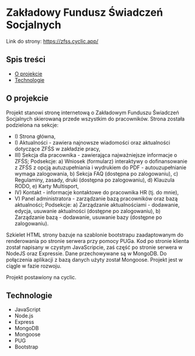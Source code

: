 # Zakładowy Fundusz Świadczeń Socjalnych

Link do strony: https://zfss.cyclic.app/

## Spis treści

- [O projekcie](#o-projeckie)
- [Technologie](#technologie)

## O projekcie

Projekt stanowi stronę internetową o Zakładowym Funduszu Świadczeń Socjalnych skierowaną przede wszystkim do pracowników. Strona została podzielona na sekcje:

- I) Strona główna,
- I) Aktualności - zawiera najnowsze wiadomości oraz aktualności dotyczące ZFŚS w zakładzie pracy,
- III) Sekcja dla pracownika - zawierająca najważniejsze informacje o ZFŚS;
  Podsekcje:
  a) Wniosek (formularz) interaktywy o dofinansowanie z ZFŚS z opcją autuzupełniania i wydrukiem do PDF - autouzupełnianie wymaga zalogowania,
  b) Sekcja FAQ (dostępna po zalogowaniu),
  c) Regulaminy, zasady, druki (dostępna po zalogowaniu),
  d) Klauzula RODO,
  e) Karty Multisport,
- IV) Kontakt - informacje kontaktowe do pracownika HR (tj. do mnie),
- V) Panel administratora - zarządzanie bazą pracowników oraz bazą aktualności;
  Podsekcje:
  a) Zarządzanie aktualnościami - dodawanie, edycja, usuwanie aktualności (dostępne po zalogowaniu),
  b) Zarządzanie bazą - dodawanie, usuwanie bazy (dostępne po zalogowaniu).

Szkielet HTML strony bazuje na szablonie bootstrapu zaadaptowanym do renderowania po stronie serwera przy pomocy PUGa. Kod po stronie klienta został napisany w czystym JavaScripcie, zaś część po stronie serwera w NodeJS oraz Expressie. Dane przechowywane są w MongoDB. Do połączenia aplikacji z bazą danych użyty został Mongoose. Projekt jest w ciągle w fazie rozwoju.

Projekt postawiony na cyclic.

## Technologie

- JavaScript
- Node.js
- Express
- MongoDB
- Mongoose
- PUG
- Bootstrap
